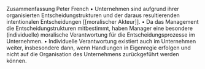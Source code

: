 Zusammenfassung Peter French
• Unternehmen sind aufgrund ihrer organisierten
Entscheidungstrukturen und der daraus resultierenden
intentionalen Entscheidungen [[moralischer Akteur]].
• Da das Management die Entscheidungstrukturen mitbestimmt,
haben Manager eine besondere (individuelle) moralische
Verantwortung für die Entscheidungsprozesse im
Unternehmen.
• Individuelle Verantwortung existiert auch im Unternehmen
weiter, insbesondere dann, wenn Handlungen in Eigenregie
erfolgen und nicht auf die Organisation des Unternehmens
zurückgeführt werden können.